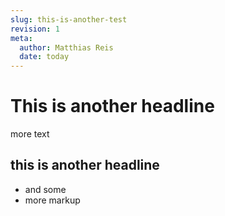 ```yaml
---
slug: this-is-another-test
revision: 1
meta:
  author: Matthias Reis
  date: today
---
```

# This is another headline

more text

## this is another headline

- and some
- more markup